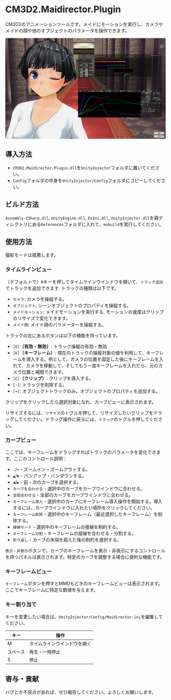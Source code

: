 # CM3D2.Maidirector.Plugin
CM3D2のアニメーションツールです。メイドにモーションを実行し、カメラやメイドの顔や他のオブジェクトのパラメータを操作できます。

![スクリーンショット](https://github.com/ShinHogera/CM3D2.Maidirector.Plugin/raw/master/screenshot.png)

## 導入方法
* `CM3D2.Maidirector.Plugin.dll`を`UnityInjector`フォルダに置いてください。
* `Config`フォルダの中身を`UnityInjector/Config`フォルダにコピーしてください。

## ビルド方法
`Assembly-CSharp.dll`, `UnityEngine.dll`, `ExIni.dll`, `UnityInjector.dll`を親ディレクトリにある`References`フォルダに入れて、`msbuild`を実行してください。

## 使用方法
撮影モードは推薦します。

### タイムラインビュー
（デフォルトで）`M`キーを押してタイムラインウインドウを開いて、`トラック追加`でトラックを追加できます. トラックの種類は以下です。
- `カメラ`: カメラを操縦する。
- `オブジェクト`: シーンオブジェクトのプロパティを操縦する。
- `メイドモーション`: メイドモーションを実行する. モーションの速度はクリップのリサイズで変化できます。
- `メイド顔`: メイド顔のパラメーターを操縦する。

トラックの左にあるボタンは以下の機能を持っています。
- `[E]`**（有効・無効）**: トラック操縦の有効・無効
- `[K]`**（キーフレーム）**: 現在のトラックの操縦対象の値を利用して、キーフレームを導入する。例として、カメラの位置を固定した後にキーフレームを入れて、カメラを移動して、そしてもう一度キーフレームを入れたら、元のカメラ位置と補間できます。
- `[C]`**（クリップ）**: クリップを導入する。
- `[-]`: トラックを削除する。
- `[+]`: オブジェクトトラックのみ。オブジェクトのプロパティを追加する。

クリップをクリックしたら選択対象になれ、カーブビューに表示されます。

リサイズするには、`リサイズ`のトグルを押して、リサイズしたいクリップをドラッグしてください。ドラッグ操作に戻るには、`ドラッグ`のトグルを押してください。

### カーブビュー
ここでは、キーフレームをドラッグすればトラックのパラメータを変化できます。ここのコントロール説明：

- `-`/`+` - ズームイン・ズームアウトする。
- `▲`/`▼` - パンアップ・パンダウンする。
- `◀`/`▶` - 前・次のカーブを選択する。
- `カーブを合わせる` - 選択中のカーブをカーブウインドウに合わせる。
- `全部合わせる` - 全部のカーブをカーブウインドウに合わせる。
- `キーフレーム導入` - 選択中のカーブにキーフレーム導入操作を開始する。導入するには、カーブウインドウに入れたい場所をクリックしてください。 
- `キーフレーム削除` - 選択中のキーフレーム（最近選択したキーフレーム）を削除する。
- `接線モード` - 選択中のキーフレームの接線を制約する。
- `キーフレーム分割` - キーフレームの接線を合わせる・分割する。
- `折り返し` - カーブの末端を超えた後の制約を選択する。

`表示・非表示`ボタンで、カーブのキーフレームを表示・非表示にするコントロールを持つパネルは表示されます。特定のカーブを調整する場合に便利な機能です。

### キーフレームビュー
`キーフレーム`ボタンを押すとMMDもどきのキーフレームビューは表示されます。ここでキーフレームに特定な数値を与えます。

### キー割り当て
キーを変更したい場合は、`UnityInjector/Config/Maidirector.ini`を編集してください。

| キー     | 操作                        |
|----------|-----------------------------|
| M        | タイムラインウインドウを開く|
| スペース | 再生・一時停止              |
| S        | 停止                        |

## 寄与・貢献
バグとか不良点があれば、ぜひ報告してください。よろしくお願いします。
